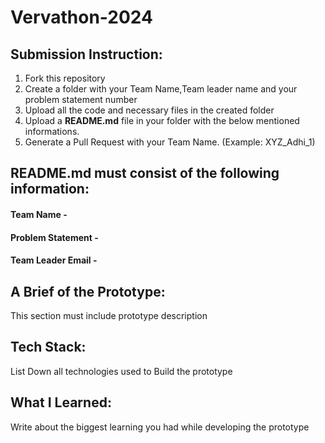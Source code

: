 # Vervathon-2024

## Submission Instruction:
  1. Fork this repository
  2. Create a folder with your Team Name,Team leader name and your problem statement number
  3. Upload all the code and necessary files in the created folder
  4. Upload a **README.md** file in your folder with the below mentioned informations.
  5. Generate a Pull Request with your Team Name. (Example: XYZ_Adhi_1)

## README.md must consist of the following information:

#### Team Name -
#### Problem Statement - 
#### Team Leader Email -

## A Brief of the Prototype:
  This section must include prototype description
  
## Tech Stack: 
   List Down all technologies used to Build the prototype
  
## What I Learned:
   Write about the biggest learning you had while developing the prototype
